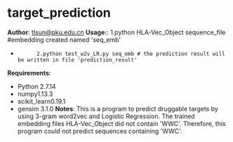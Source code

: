 # target_prediction
__Author__: tlsun@pku.edu.cn
__Usage:__: 1.python HLA-Vec_Object sequence_file #embedding created named 'seq_emb'
-           2.python test_w2v_LR.py seq_emb # the prediction result will be written in file 'prediction_result'
__Requirements__:
- Python 2.7.14
- numpy1.13.3
- scikit_learn0.19.1
- gensim 3.1.0
__Notes__:
This is a program to predict druggable targets by using 3-gram word2vec and Logistic Regression.
The trained embedding files HLA-Vec_Object did not contain 'WWC'. Therefore, this program could not predict sequences containing 'WWC'.
